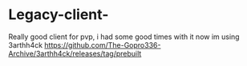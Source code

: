 # Legacy-client-
Really good client for pvp, i had some good times with it now im using 3arthh4ck
https://github.com/The-Gopro336-Archive/3arthh4ck/releases/tag/prebuilt
